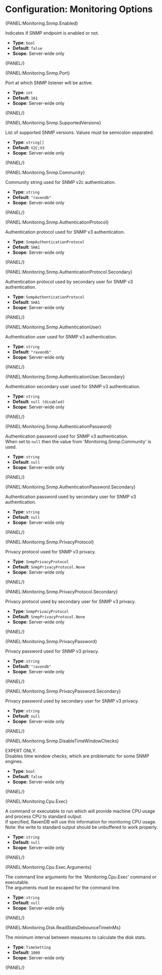 # Configuration: Monitoring Options

{PANEL:Monitoring.Snmp.Enabled}

Indicates if SNMP endpoint is enabled or not.

- **Type**: `bool`
- **Default**: `false`
- **Scope**: Server-wide only

{PANEL/}

{PANEL:Monitoring.Snmp.Port}

Port at which SNMP listener will be active.

- **Type**: `int`
- **Default**: `161`
- **Scope**: Server-wide only

{PANEL/}

{PANEL:Monitoring.Snmp.SupportedVersions}

List of supported SNMP versions. Values must be semicolon separated.

- **Type**: `string[]`
- **Default**: `V2C;V3`
- **Scope**: Server-wide only

{PANEL/}

{PANEL:Monitoring.Snmp.Community}

Community string used for SNMP v2c authentication.

- **Type**: `string`
- **Default**: `"ravendb"`
- **Scope**: Server-wide only

{PANEL/}

{PANEL:Monitoring.Snmp.AuthenticationProtocol}

Authentication protocol used for SNMP v3 authentication.

- **Type**: `SnmpAuthenticationProtocol`
- **Default**: `SHA1`
- **Scope**: Server-wide only

{PANEL/}

{PANEL:Monitoring.Snmp.AuthenticationProtocol.Secondary}

Authentication protocol used by secondary user for SNMP v3 authentication.

- **Type**: `SnmpAuthenticationProtocol`
- **Default**: `SHA1`
- **Scope**: Server-wide only

{PANEL/}

{PANEL:Monitoring.Snmp.AuthenticationUser}

Authentication user used for SNMP v3 authentication.

- **Type**: `string`
- **Default**: `"ravendb"`
- **Scope**: Server-wide only

{PANEL/}

{PANEL:Monitoring.Snmp.AuthenticationUser.Secondary}

Authentication secondary user used for SNMP v3 authentication.

- **Type**: `string`
- **Default**: `null (disabled)`
- **Scope**: Server-wide only

{PANEL/}

{PANEL:Monitoring.Snmp.AuthenticationPassword}

Authentication password used for SNMP v3 authentication.  
When set to `null` then the value from 'Monitoring.Snmp.Community' is used.

- **Type**: `string`
- **Default**: `null`
- **Scope**: Server-wide only

{PANEL/}

{PANEL:Monitoring.Snmp.AuthenticationPassword.Secondary}

Authentication password used by secondary user for SNMP v3 authentication.

- **Type**: `string`
- **Default**: `null`
- **Scope**: Server-wide only

{PANEL/}

{PANEL:Monitoring.Snmp.PrivacyProtocol}

Privacy protocol used for SNMP v3 privacy.

- **Type**: `SnmpPrivacyProtocol`
- **Default**: `SnmpPrivacyProtocol.None`
- **Scope**: Server-wide only

{PANEL/}

{PANEL:Monitoring.Snmp.PrivacyProtocol.Secondary}

Privacy protocol used by secondary user for SNMP v3 privacy.

- **Type**: `SnmpPrivacyProtocol`
- **Default**: `SnmpPrivacyProtocol.None`
- **Scope**: Server-wide only

{PANEL/}

{PANEL:Monitoring.Snmp.PrivacyPassword}

Privacy password used for SNMP v3 privacy.

- **Type**: `string`
- **Default**: `"ravendb"`
- **Scope**: Server-wide only

{PANEL/}

{PANEL:Monitoring.Snmp.PrivacyPassword.Secondary}

Privacy password used by secondary user for SNMP v3 privacy.

- **Type**: `string`
- **Default**: `null`
- **Scope**: Server-wide only

{PANEL/}

{PANEL:Monitoring.Snmp.DisableTimeWindowChecks}

EXPERT ONLY.  
Disables time window checks, which are problematic for some SNMP engines.

- **Type**: `bool`
- **Default**: `false`
- **Scope**: Server-wide only

{PANEL/}

{PANEL:Monitoring.Cpu.Exec}

A command or executable to run which will provide machine CPU usage and process CPU to standard output.  
If specified, RavenDB will use this information for monitoring CPU usage.  
Note: the write to standard output should be unbuffered to work properly.

- **Type**: `string`
- **Default**: `null`
- **Scope**: Server-wide only

{PANEL/}

{PANEL:Monitoring.Cpu.Exec.Arguments}

The command line arguments for the 'Monitoring.Cpu.Exec' command or executable.  
The arguments must be escaped for the command line.

- **Type**: `string`
- **Default**: `null`
- **Scope**: Server-wide only

{PANEL/}

{PANEL:Monitoring.Disk.ReadStatsDebounceTimeInMs}

The minimum interval between measures to calculate the disk stats.

- **Type**: `TimeSetting`
- **Default**: `1000`
- **Scope**: Server-wide only

{PANEL/}
